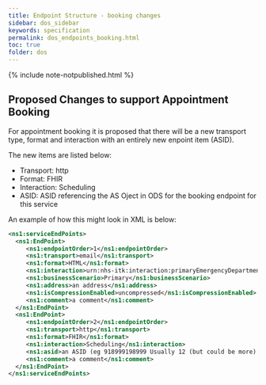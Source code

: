 ```yaml
---
title: Endpoint Structure - booking changes
sidebar: dos_sidebar
keywords: specification
permalink: dos_endpoints_booking.html
toc: true
folder: dos
---
```


{% include note-notpublished.html %}

## Proposed Changes to support Appointment Booking

For appointment booking it is proposed that there will be a new transport type, format and interaction with an entirely new enpoint item (ASID). 

The new items are listed below:

* Transport: http
* Format: FHIR
* Interaction: Scheduling
* ASID: ASID referencing the AS Oject in ODS for the booking endpoint for this service

An example of how this might look in XML is below:


```xml
<ns1:serviceEndPoints>
  <ns1:EndPoint>
     <ns1:endpointOrder>1</ns1:endpointOrder>
     <ns1:transport>email</ns1:transport>
     <ns1:format>HTML</ns1:format>
     <ns1:interaction>urn:nhs-itk:interaction:primaryEmergencyDepartmentRecipientNHS111CDADocument-v2-0</ns1:interaction>
     <ns1:businessScenario>Primary</ns1:businessScenario>
     <ns1:address>an address</ns1:address>
     <ns1:isCompressionEnabled>uncompressed</ns1:isCompressionEnabled>
     <ns1:comment>a comment</ns1:comment>
  </ns1:EndPoint>
  <ns1:EndPoint>
     <ns1:endpointOrder>2</ns1:endpointOrder>
     <ns1:transport>http</ns1:transport>
     <ns1:format>FHIR</ns1:format>
     <ns1:interaction>Scheduling</ns1:interaction>
     <ns1:asid>an ASID (eg 918999198999 Usually 12 (but could be more) digits, stored as a string)</ns1:asid>
     <ns1:comment>a comment</ns1:comment>
  </ns1:EndPoint>
</ns1:serviceEndPoints>
```

